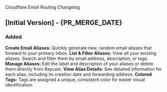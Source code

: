 Cloudflare Email Routing Changelog

## [Initial Version] - {PR_MERGE_DATE}
 
### Added
 
**Create Email Aliases:** Quickly generate new, random email aliases that forward to your primary inbox.
**List & Filter Aliases:** View all your existing aliases. Search and filter them by email address, description, or tags.
**Manage Aliases:** Edit the label and description of your aliases or delete them directly from Raycast.
**View Alias Details:** See detailed information for each alias, including its creation date and forwarding address.
**Colored Tags:** Tags are assigned a unique, consistent color for easier visual identification.